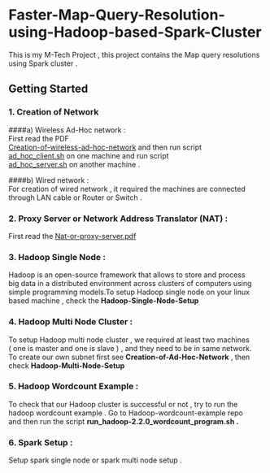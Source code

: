 # Faster-Map-Query-Resolution-using-Hadoop-based-Spark-Cluster

This is my M-Tech Project , this project contains the Map query resolutions using Spark cluster .

## Getting Started

### 1. Creation of Network

####a) Wireless Ad-Hoc network :                           
First read the PDF                               
[Creation-of-wireless-ad-hoc-network](Creation-of-Ad-Hoc-Network/Creation-of-wireless-ad-hoc-network.pdf) and then run script                       
[ad_hoc_client.sh](Creation-of-Ad-Hoc-Network/Creation-of-wireless-ad-hc-network/ad_hoc_client.sh) on one machine and run script               
[ad_hoc_server.sh](Creation-of-Ad-Hoc-Network/Creation-of-wireless-ad-hc-network/ad_hoc_server.sh) on another machine .

####b) Wired network :        
For creation of wired network , it required the machines are connected    
through LAN cable or Router or Switch .

### 2. Proxy Server or Network Address Translator (NAT) :   
First read the [Nat-or-proxy-server.pdf](NAT-or-Proxy-server-Setup/Nat-or-proxy-server.pdf)                 


### 3. Hadoop Single Node :
Hadoop is an open-source framework that allows to store and process   
big   data in a distributed environment across clusters of computers using  
simple programming models.To setup Hadoop single node on your linux    
based machine , check the **Hadoop-Single-Node-Setup**
        
       
### 4. Hadoop Multi Node Cluster :              
To setup Hadoop multi node cluster , we required at least two machines    
( one is master and one is slave ) , and they need to be in same network.   
To create our own subnet first see  **Creation-of-Ad-Hoc-Network** , then   
check **Hadoop-Multi-Node-Setup**

### 5. Hadoop Wordcount Example : 
To check that our Hadoop cluster is successful or not , try to run the     
hadoop wordcount example . Go to Hadoop-wordcount-example repo     
and then run the script  **run_hadoop-2.2.0_wordcount_program.sh .**
        
### 6. Spark Setup :
Setup spark single node or spark multi node setup .
 